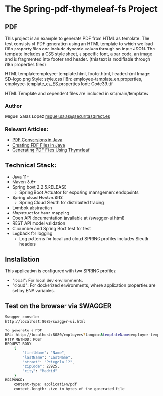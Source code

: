 # The Spring-pdf-thymeleaf-fs Project

## PDF

This project is an example to generate PDF from HTML as template.
The test consists of PDF generation using an HTML template to which we load i18n property files and include dynamic values through an input JSON. 
The template includes a CSS style sheet, a specific font, a bar code, an image and is fragmented into footer and header. (this text is modifiable through i18n properties files)

HTML template:employee-template.html, footer.html, header.html
Image: SD-logo.png
Style: style.css
i18n: employee-template_en.properties, employee-template_es_ES.properties
font: Code39.ttf

HTML Template and dependent files are included in src/main/templates

### Author
Miguel Salas López miguel.salas@securitasdirect.es

### Relevant Articles:
- [PDF Conversions in Java](https://www.baeldung.com/pdf-conversions-java)
- [Creating PDF Files in Java](https://www.baeldung.com/java-pdf-creation)
- [Generating PDF Files Using Thymeleaf](https://www.baeldung.com/thymeleaf-generate-pdf)

## Technical Stack:

- Java 11+
- Maven 3.6+
- Spring boot 2.2.5.RELEASE
    - Spring Boot Actuator for exposing management endopoints
- Spring cloud Hoxton.SR3
    - Spring Cloud Sleuth for distributed tracing
- Lombok abstraction
- Mapstruct for bean mapping
- Open API documentation (available at /swagger-ui.html)
- REST API model validation 
- Cucumber and Spring Boot test for test
- Logback for logging
    - Log patterns for local and cloud SPRING profiles includes Sleuth headers

## Installation
This application is configured with two SPRING profiles:
- "local": For local dev environments.
- "cloud": For dockerized environments, where application properties are set by ENV variables.

Test on the browser via SWAGGER
-------------------

```sh
Swagger console:
http://localhost:8080/swagger-ui.html
```

```sh
To generate a PDF
URL: http://localhost:8080/employees?lang=en&templateName=employee-template
HTTP METHOD: POST
REQUEST BODY
    {
        "firstName": "Name",
        "lastName": "LastName",
        "street": "Priegola 12",
        "zipCode": 28925,
        "city": "Madrid"
    }
RESPONSE:
	content-type: application/pdf
	context-length: size in bytes of the generated file
```
